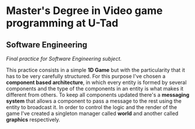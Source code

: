 # Master's Degree in Video game programming at U-Tad
## Software Engineering

*Final practice for Software Engineering subject.*

This practice consists in a simple **1D Game** but with the particularity that it has to be very carefully structured.
For this purpose I've chosen a **component based architecture**, in which every entity is formed by several components and the type of the components in an entity is what makes it different from others. To keep all components updated there's a **messaging system** that allows a component to pass a message to the rest using the entity to broadcast it.
In order to control the logic and the render of the game I've created a singleton manager called **world** and another called **graphics** respectively.

